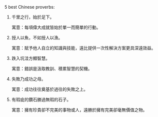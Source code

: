 5 best Chinese proverbs:

1. 千里之行，始於足下。

    寓意：每項偉大成就皆始於單一而簡單的行動。

2. 授人以魚，不如授人以漁。

   寓意：賦予他人自立的知識與技能，遠比提供一次性解決方案更具深遠效益。

3. 跌入坑洼方顯智慧。

   寓意：錯誤是汲取教訓、積累智慧的契機。

4. 失敗乃成功之母。

   寓意：成功往往奠基於過往的失敗之上。

5. 有瑕疵的鑽石勝過無瑕的石子。

   寓意：擁有珍貴卻不完美的事物或人，遠勝於擁有完美卻毫無價值之物。